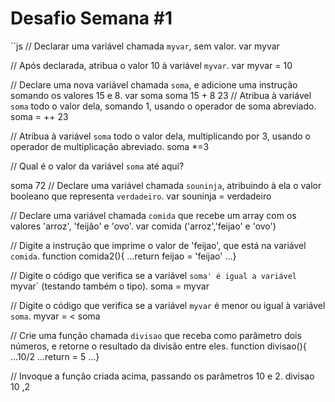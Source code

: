 # Desafio Semana #1

``js
// Declarar uma variável chamada `myvar`, sem valor.
var  myvar

// Após declarada, atribua o valor 10 à variável `myvar`.
var myvar = 10

// Declare uma nova variável chamada `soma`, e adicione uma instrução somando os valores 15 e 8.
var soma 
soma 15 + 8
23
// Atribua à variável `soma` todo o valor dela, somando 1, usando o operador de soma abreviado.
soma = ++
23

// Atribua à variável `soma` todo o valor dela, multiplicando por 3, usando o operador de multiplicação abreviado.
soma *=3

// Qual é o valor da variável `soma` até aqui?

soma
72
// Declare uma variável chamada `souninja`, atribuindo à ela o valor booleano que representa `verdadeiro`.
var souninja = verdadeiro

// Declare uma variável chamada `comida` que recebe um array com os valores 'arroz', 'feijão' e 'ovo'.
var comida ('arroz','feijao' e 'ovo')

// Digite a instrução que imprime o valor de 'feijao', que está na variável `comida`.
function comida2(){
...return feijao = 'feijao'
...}

// Digite o código que verifica se a variável `soma' é igual a variável `myvar` (testando também o tipo).
soma = myvar

// Digite o código que verifica se a variável `myvar` é menor ou igual à variável `soma`.
myvar = < soma

// Crie uma função chamada `divisao` que receba como parâmetro dois números, e retorne o resultado da divisão entre eles.
function divisao(){
...10/2
...return = 5
...}

// Invoque a função criada acima, passando os parâmetros 10 e 2.
divisao 10 ,2
```

